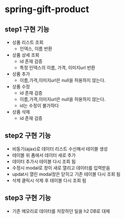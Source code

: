 # spring-gift-product

## step1 구현 기능
- 상품 리스트 조회
  - 인덱스, 이름 반환
- 상품 상세 조회
  - id 존재 검증
  - 특정 인덱스의 이름, 가격, 이미지url 반환
- 상품 추가
  - 이름,가격,이미지url은 null을 허용하지 않는다.
- 상품 수정
  - id 존재 검증
  - 이름,가격,이미지url은 null을 허용하지 않는다.
  - id는 수정이 불가하다
- 상품 삭제
  - id 존재 검증

## step2 구현 기능
- 비동기(ajax)로 데이터 리스트 수신해서 테이블 생성
- 테이블 위 폼에서 데이터 새로 추가
- 데이터 추가시 테이블 다시 조회 됨
- 수정시 modal로 창이 새로 열리고 데이터를 입력받음
- updat시 열린 modal창은 닫히고 기존 테이블 다시 조회 됨
- 삭제 클릭시 삭제 후 테이블 다시 조회 됨

## step3 구현 기능
- 기존 메모리로 데이터를 저장하던 일을 h2 DB로 대체